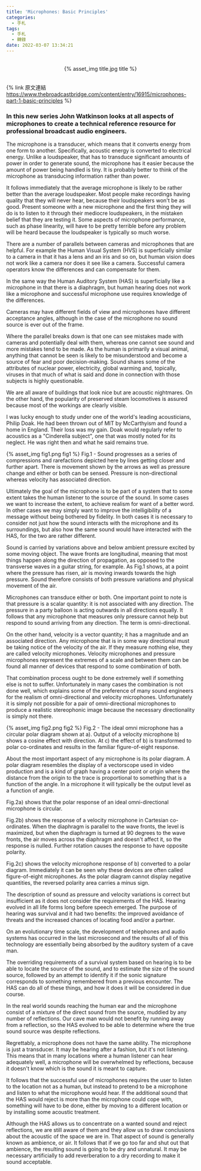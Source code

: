 ```yaml
---
title: 'Microphones: Basic Principles'
categories:
  - 手札
tags:
  - 手札
  - 轉錄
date: 2022-03-07 13:34:21
---
```

<br>
<center>{% asset_img title.jpg title %}</center>
<br>

{% link 原文連結 https://www.thebroadcastbridge.com/content/entry/16915/microphones-part-1-basic-principles %}

### In this new series John Watkinson looks at all aspects of microphones to create a technical reference resource for professional broadcast audio engineers.

The microphone is a transducer, which means that it converts energy from one form to another. Specifically, acoustic energy is converted to electrical energy. Unlike a loudspeaker, that has to transduce significant amounts of power in order to generate sound, the microphone has it easier because the amount of power being handled is tiny. It is probably better to think of the microphone as transducing information rather than power.

It follows immediately that the average microphone is likely to be rather better than the average loudspeaker. Most people make recordings having quality that they will never hear, because their loudspeakers won't be as good. Present someone with a new microphone and the first thing they will do is to listen to it through their mediocre loudspeakers, in the mistaken belief that they are testing it. Some aspects of microphone performance, such as phase linearity, will have to be pretty terrible before any problem will be heard because the loudspeaker is typically so much worse.

There are a number of parallels between cameras and microphones that are helpful. For example the Human Visual System (HVS) is superficially similar to a camera in that it has a lens and an iris and so on, but human vision does not work like a camera nor does it see like a camera. Successful camera operators know the differences and can compensate for them.

In the same way the Human Auditory System (HAS) is superficially like a microphone in that there is a diaphragm, but human hearing does not work like a microphone and successful microphone use requires knowledge of the differences.

Cameras may have different fields of view and microphones have different acceptance angles, although in the case of the microphone no sound source is ever out of the frame.

Where the parallel breaks down is that one can see mistakes made with cameras and potentially deal with them, whereas one cannot see sound and more mistakes tend to be made. As the human is primarily a visual animal, anything that cannot be seen is likely to be misunderstood and become a source of fear and poor decision-making. Sound shares some of the attributes of nuclear power, electricity, global warming and, topically, viruses in that much of what is said and done in connection with those subjects is highly questionable.

We are all aware of buildings that look nice but are acoustic nightmares. On the other hand, the popularity of preserved steam locomotives is assured because most of the workings are clearly visible.

I was lucky enough to study under one of the world's leading acousticians, Philip Doak. He had been thrown out of MIT by McCarthyism and found a home in England. Their loss was my gain. Doak would regularly refer to acoustics as a "Cinderella subject", one that was mostly noted for its neglect. He was right then and what he said remains true.

{% asset_img fig1.png fig1 %}
Fig.1 - Sound progresses as a series of compressions and rarefactions depicted here by lines getting closer and further apart. There is movement shown by the arrows as well as pressure change and either or both can be sensed. Pressure is non-directional whereas velocity has associated direction.

Ultimately the goal of the microphone is to be part of a system that to some extent takes the human listener to the source of the sound. In some cases we want to increase the extent, to achieve realism for want of a better word. In other cases we may simply want to improve the intelligibility of a message without being bothered by fidelity. In both cases it is necessary to consider not just how the sound interacts with the microphone and its surroundings, but also how the same sound would have interacted with the HAS, for the two are rather different.

Sound is carried by variations above and below ambient pressure excited by some moving object. The wave fronts are longitudinal, meaning that most things happen along the direction of propagation, as opposed to the transverse waves in a guitar string, for example. As Fig.1 shows, at a point where the pressure has risen, air is moving inwards towards the high pressure. Sound therefore consists of both pressure variations and physical movement of the air.

Microphones can transduce either or both. One important point to note is that pressure is a scalar quantity: it is not associated with any direction. The pressure in a party balloon is acting outwards in all directions equally. It follows that any microphone that measures only pressure cannot help but respond to sound arriving from any direction. The term is omni-directional.

On the other hand, velocity is a vector quantity; it has a magnitude and an associated direction. Any microphone that is in some way directional must be taking notice of the velocity of the air. If they measure nothing else, they are called velocity microphones. Velocity microphones and pressure microphones represent the extremes of a scale and between them can be found all manner of devices that respond to some combination of both.

That combination process ought to be done extremely well if something else is not to suffer. Unfortunately in many cases the combination is not done well, which explains some of the preference of many sound engineers for the realism of omni-directional and velocity microphones. Unfortunately it is simply not possible for a pair of omni-directional microphones to produce a realistic stereophonic image because the necessary directionality is simply not there.

{% asset_img fig2.png fig2 %}
Fig.2 - The ideal omni microphone has a circular polar diagram shown at a). Output of a velocity microphone b) shows a cosine effect with direction. At c) the effect of b) is transformed to polar co-ordinates and results in the familiar figure-of-eight response.

About the most important aspect of any microphone is its polar diagram. A polar diagram resembles the display of a vectorscope used in video production and is a kind of graph having a center point or origin where the distance from the origin to the trace is proportional to something that is a function of the angle. In a microphone it will typically be the output level as a function of angle.

Fig.2a) shows that the polar response of an ideal omni-directional microphone is circular.

Fig.2b) shows the response of a velocity microphone in Cartesian co-ordinates. When the diaphragm is parallel to the wave fronts, the level is maximized, but when the diaphragm is turned at 90 degrees to the wave fronts, the air moves across the diaphragm and doesn't affect it, so the response is nulled. Further rotation causes the response to have opposite polarity.

Fig.2c) shows the velocity microphone response of b) converted to a polar diagram. Immediately it can be seen why these devices are often called figure-of-eight microphones. As the polar diagram cannot display negative quantities, the reversed polarity area carries a minus sign.

The description of sound as pressure and velocity variations is correct but insufficient as it does not consider the requirements of the HAS. Hearing evolved in all life forms long before speech emerged. The purpose of hearing was survival and it had two benefits: the improved avoidance of threats and the increased chances of locating food and/or a partner.

On an evolutionary time scale, the development of telephones and audio systems has occurred in the last microsecond and the results of all of this technology are essentially being absorbed by the auditory system of a cave man.

The overriding requirements of a survival system based on hearing is to be able to locate the source of the sound, and to estimate the size of the sound source, followed by an attempt to identify it if the sonic signature corresponds to something remembered from a previous encounter. The HAS can do all of these things, and how it does it will be considered in due course.

In the real world sounds reaching the human ear and the microphone consist of a mixture of the direct sound from the source, muddied by any number of reflections. Our cave man would not benefit by running away from a reflection, so the HAS evolved to be able to determine where the true sound source was despite reflections.

Regrettably, a microphone does not have the same ability. The microphone is just a transducer. It may be hearing after a fashion, but it's not listening. This means that in many locations where a human listener can hear adequately well, a microphone will be overwhelmed by reflections, because it doesn't know which is the sound it is meant to capture.

It follows that the successful use of microphones requires the user to listen to the location not as a human, but instead to pretend to be a microphone and listen to what the microphone would hear. If the additional sound that the HAS would reject is more than the microphone could cope with, something will have to be done, either by moving to a different location or by installing some acoustic treatment.

Although the HAS allows us to concentrate on a wanted sound and reject reflections, we are still aware of them and they allow us to draw conclusions about the acoustic of the space we are in. That aspect of sound is generally known as ambience, or air. It follows that if we go too far and shut out that ambience, the resulting sound is going to be dry and unnatural. It may be necessary artificially to add reverberation to a dry recording to make it sound acceptable.
